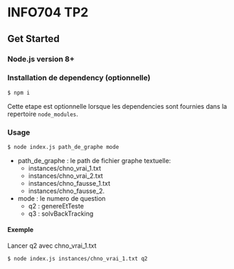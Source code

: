 # INFO704 TP2

## Get Started

### Node.js version 8+

### Installation de dependency (optionnelle)

```bash
$ npm i
```

Cette etape est optionnelle lorsque les dependencies sont fournies dans la repertoire `node_modules`.

### Usage

```bash
$ node index.js path_de_graphe mode
```

- path_de_graphe : le path de fichier graphe textuelle:
  - instances/chno_vrai_1.txt
  - instances/chno_vrai_2.txt
  - instances/chno_fausse_1.txt
  - instances/chno_fausse_2.
- mode : le numero de question
  - q2 : genereEtTeste
  - q3 : solvBackTracking

#### Exemple

Lancer q2 avec chno_vrai_1.txt

```bash
$ node index.js instances/chno_vrai_1.txt q2
```

